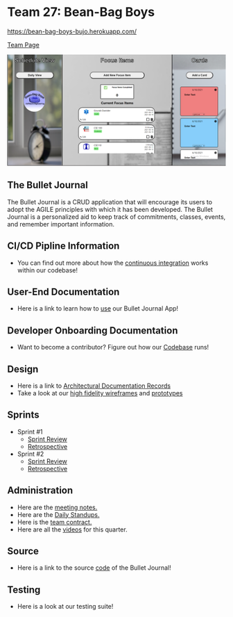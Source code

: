 # Team 27: Bean-Bag Boys

https://bean-bag-boys-bujo.herokuapp.com/

[Team Page](./admin/team.md)

![Front Page](./admin/teamPageassets/FrontPage.png)

## The Bullet Journal

The Bullet Journal is a CRUD application that will encourage its users to adopt the AGILE principles with which it has been developed. 
The Bullet Journal is a personalized aid to keep track of commitments, classes, events, and remember important information.

## CI/CD Pipline Information
- You can find out more about how the [continuous integration](./admin/cipipline) works within our codebase! 

## User-End Documentation
- Here is a link to learn how to [use](./docs/Users%20Story%20Document.pdf) our Bullet Journal App!

## Developer Onboarding Documentation
- Want to become a contributor? Figure out how our [Codebase](./admin/onboard.md) runs!

## Design
- Here is a link to [Architectural Documentation Records](./specs/adrs)
- Take a look at our [high fidelity wireframes]() and [prototypes]()

## Sprints
- Sprint #1
  - [Sprint Review](./admin/meetings/051621-sprint-1-review.md)
  - [Retrospective](./admin/meetings/051621-retrospective.md)
- Sprint #2
  - [Sprint Review](./admin/meetings/053121-sprint-2-review.md)
  - [Retrospective](./admin/meetings/053121-retrospective2.md)

## Administration
- Here are the [meeting notes.](./admin/meetings)
- Here are the [Daily Standups.](./admin/daily)
- Here is the [team contract.](./admin/misc)
- Here are all the [videos](./admin/videos) for this quarter.

## Source
- Here is a link to the source [code](./source) of the Bullet Journal!

## Testing
- Here is a look at our testing suite!



